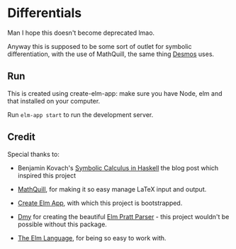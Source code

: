 # Differentials

Man I hope this doesn't become deprecated lmao.

Anyway this is supposed to be some sort of outlet for symbolic differentiation, with the use of MathQuill, the same thing [Desmos](http://desmos.com) uses.

## Run

This is created using create-elm-app: make sure you have Node, elm and that installed on your computer.

Run `elm-app start` to run the development server.

## Credit

Special thanks to:

- Benjamin Kovach's [Symbolic Calculus in Haskell](http://5outh.blogspot.com/2013/05/symbolic-calculus-in-haskell.html) the blog post which inspired this project

- [MathQuill](http://mathquill.com/), for making it so easy manage LaTeX input and output.

- [Create Elm App](https://github.com/halfzebra/create-elm-app), with which this project is bootstrapped.

- [Dmy](https://github.com/dmy) for creating the beautiful [Elm Pratt Parser](https://github.com/dmy/elm-pratt-parser) - this project wouldn't be possible without this package.

- [The Elm Language](https://elm-lang.org/), for being so easy to work with.
